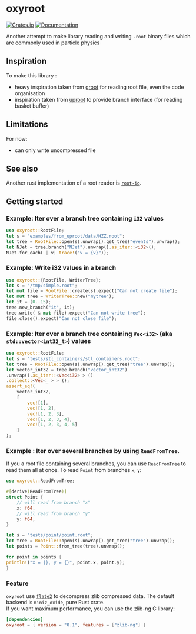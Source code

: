 # oxyroot

[![Crates.io](https://img.shields.io/crates/v/oxyroot.svg)](https://crates.io/crates/oxyroot)
[![Documentation](https://docs.rs/oxyroot/badge.svg)](https://docs.rs/oxyroot)

Another attempt to make library reading and writing `.root` binary files which are commonly used in particle physics

## Inspiration

To make this library :

- heavy inspiration taken from [groot](https://github.com/go-hep/hep/tree/main/groot) for reading root file, even the
  code
  organisation
- inspiration taken from [uproot](https://github.com/scikit-hep/uproot5) to provide branch interface (for reading basket
  buffer)

## Limitations

For now:

- can only write uncompressed file

## See also

Another rust implementation of a root reader is [`root-io`](https://crates.io/crates/root-io).

## Getting started

### Example: Iter over a branch tree containing `i32` values

```rust
use oxyroot::RootFile;
let s = "examples/from_uproot/data/HZZ.root";
let tree = RootFile::open(s).unwrap().get_tree("events").unwrap();
let NJet = tree.branch("NJet").unwrap().as_iter::<i32>();
NJet.for_each( | v| trace!("v = {v}"));
```

### Example: Write i32 values in a branch

```rust
use oxyroot::{RootFile, WriterTree};
let s = "/tmp/simple.root";
let mut file = RootFile::create(s).expect("Can not create file");
let mut tree = WriterTree::new("mytree");
let it = (0..15);
tree.new_branch("it", it);
tree.write( & mut file).expect("Can not write tree");
file.close().expect("Can not close file");
```

### Example: Iter over a branch tree containing `Vec<i32>`  (aka `std::vector<int32_t>`) values

```rust
use oxyroot::RootFile;
let s = "tests/stl_containers/stl_containers.root";
let tree = RootFile::open(s).unwrap().get_tree("tree").unwrap();
let vector_int32 = tree.branch("vector_int32")
.unwrap().as_iter::<Vec<i32> > ()
.collect::<Vec<_ > > ();
assert_eq!(
    vector_int32,
    [
        vec![1],
        vec![1, 2],
        vec![1, 2, 3],
        vec![1, 2, 3, 4],
        vec![1, 2, 3, 4, 5]
    ]
);
```

### Example : Iter over several branches by using `ReadFromTree`.

If you a root file containing several branches, you can use `ReadFromTree` to read them all at once. To read
`Point` from branches `x`, `y`:

```rust
use oxyroot::ReadFromTree;

#[derive(ReadFromTree)]
struct Point {
    // will read from branch "x"  
    x: f64,
    // will read from branch "y"
    y: f64,
}

let s = "tests/point/point.root";
let tree = RootFile::open(s).unwrap().get_tree("tree").unwrap();
let points = Point::from_tree(tree).unwrap();

for point in points {
println!("x = {}, y = {}", point.x, point.y);
}

```

### Feature

`oxyroot` use [`flate2`](https://crates.io/crates/flate2) to decompress zlib compressed data.
The default backend is `miniz_oxide`, pure Rust crate.  
If you want maximum performance, you can use the zlib-ng C library:

```toml
[dependencies]
oxyroot = { version = "0.1", features = ["zlib-ng"] }
```
